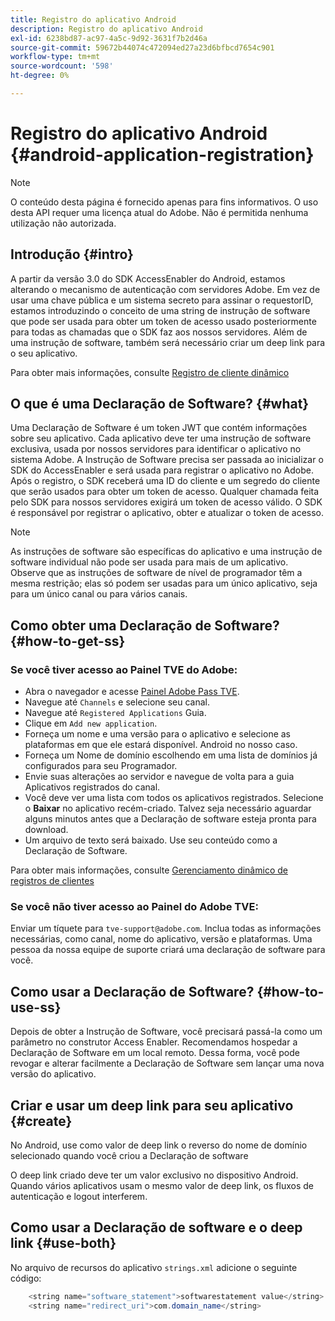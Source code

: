 ```yaml
---
title: Registro do aplicativo Android
description: Registro do aplicativo Android
exl-id: 6238bd87-ac97-4a5c-9d92-3631f7b2d46a
source-git-commit: 59672b44074c472094ed27a23d6bfbcd7654c901
workflow-type: tm+mt
source-wordcount: '598'
ht-degree: 0%

---
```


# Registro do aplicativo Android {#android-application-registration}

>[!NOTE]
>
>O conteúdo desta página é fornecido apenas para fins informativos. O uso desta API requer uma licença atual do Adobe. Não é permitida nenhuma utilização não autorizada.

## Introdução {#intro}

A partir da versão 3.0 do SDK AccessEnabler do Android, estamos alterando o mecanismo de autenticação com servidores Adobe. Em vez de usar uma chave pública e um sistema secreto para assinar o requestorID, estamos introduzindo o conceito de uma string de instrução de software que pode ser usada para obter um token de acesso usado posteriormente para todas as chamadas que o SDK faz aos nossos servidores. Além de uma instrução de software, também será necessário criar um deep link para o seu aplicativo.

Para obter mais informações, consulte [Registro de cliente dinâmico](/help/authentication/dynamic-client-registration.md)

## O que é uma Declaração de Software? {#what}

Uma Declaração de Software é um token JWT que contém informações sobre seu aplicativo. Cada aplicativo deve ter uma instrução de software exclusiva, usada por nossos servidores para identificar o aplicativo no sistema Adobe. A Instrução de Software precisa ser passada ao inicializar o SDK do AccessEnabler e será usada para registrar o aplicativo no Adobe. Após o registro, o SDK receberá uma ID do cliente e um segredo do cliente que serão usados para obter um token de acesso. Qualquer chamada feita pelo SDK para nossos servidores exigirá um token de acesso válido. O SDK é responsável por registrar o aplicativo, obter e atualizar o token de acesso.

>[!NOTE]
>
>As instruções de software são específicas do aplicativo e uma instrução de software individual não pode ser usada para mais de um aplicativo. Observe que as instruções de software de nível de programador têm a mesma restrição; elas só podem ser usadas para um único aplicativo, seja para um único canal ou para vários canais.

## Como obter uma Declaração de Software? {#how-to-get-ss}

### Se você tiver acesso ao Painel TVE do Adobe:

* Abra o navegador e acesse [Painel Adobe Pass TVE](https://console.auth.adobe.com).
* Navegue até `Channels` e selecione seu canal.
* Navegue até `Registered Applications` Guia.
* Clique em `Add new application`.
* Forneça um nome e uma versão para o aplicativo e selecione as plataformas em que ele estará disponível. Android no nosso caso.
* Forneça um Nome de domínio escolhendo em uma lista de domínios já configurados para seu Programador.
* Envie suas alterações ao servidor e navegue de volta para a guia Aplicativos registrados do canal.
* Você deve ver uma lista com todos os aplicativos registrados. Selecione o **Baixar** no aplicativo recém-criado. Talvez seja necessário aguardar alguns minutos antes que a Declaração de software esteja pronta para download.
* Um arquivo de texto será baixado. Use seu conteúdo como a Declaração de Software.

Para obter mais informações, consulte [Gerenciamento dinâmico de registros de clientes](/help/authentication/dynamic-client-registration-management.md)

### Se você não tiver acesso ao Painel do Adobe TVE:

Enviar um tíquete para `tve-support@adobe.com`. Inclua todas as informações necessárias, como canal, nome do aplicativo, versão e plataformas. Uma pessoa da nossa equipe de suporte criará uma declaração de software para você.

## Como usar a Declaração de Software? {#how-to-use-ss}

Depois de obter a Instrução de Software, você precisará passá-la como um parâmetro no construtor Access Enabler. Recomendamos hospedar a Declaração de Software em um local remoto. Dessa forma, você pode revogar e alterar facilmente a Declaração de Software sem lançar uma nova versão do aplicativo.

## Criar e usar um deep link para seu aplicativo {#create}

No Android, use como valor de deep link o reverso do nome de domínio selecionado quando você criou a Declaração de software

O deep link criado deve ter um valor exclusivo no dispositivo Android. Quando vários aplicativos usam o mesmo valor de deep link, os fluxos de autenticação e logout interferem.

## Como usar a Declaração de software e o deep link {#use-both}

No arquivo de recursos do aplicativo `strings.xml` adicione o seguinte código:

```JAVA
    <string name="software_statement">softwarestatement value</string>
    <string name="redirect_uri">com.domain_name</string>
```
